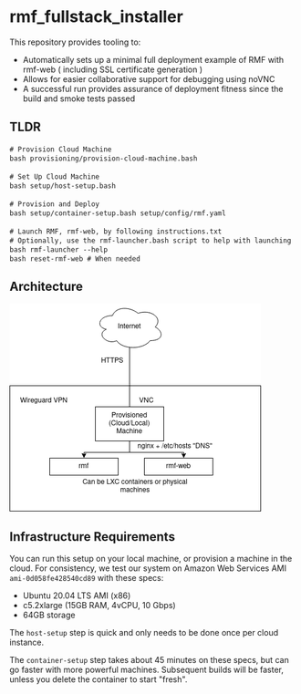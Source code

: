# rmf_fullstack_installer
This repository provides tooling to:
* Automatically sets up a minimal full deployment example of RMF with rmf-web ( including SSL certificate generation )
* Allows for easier collaborative support for debugging using noVNC
* A successful run provides assurance of deployment fitness since the build and smoke tests passed

## TLDR
```
# Provision Cloud Machine 
bash provisioning/provision-cloud-machine.bash

# Set Up Cloud Machine
bash setup/host-setup.bash

# Provision and Deploy
bash setup/container-setup.bash setup/config/rmf.yaml

# Launch RMF, rmf-web, by following instructions.txt
# Optionally, use the rmf-launcher.bash script to help with launching
bash rmf-launcher --help
bash reset-rmf-web # When needed
```

## Architecture
![architecture](/architecture.png)

## Infrastructure Requirements

You can run this setup on your local machine, or provision a machine in the cloud. For consistency, we test our system on Amazon Web Services AMI `ami-0d058fe428540cd89` with these specs:
* Ubuntu 20.04 LTS AMI (x86) 
* c5.2xlarge  (15GB RAM, 4vCPU, 10 Gbps)
* 64GB storage

The `host-setup` step is quick and only needs to be done once per cloud instance. 

The `container-setup` step takes about 45 minutes on these specs, but can go faster with more powerful machines. Subsequent builds will be faster, unless you delete the container to start "fresh".

